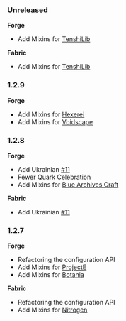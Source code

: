 ### Unreleased

**Forge**

- Add Mixins for [TenshiLib](https://github.com/Flemmli97/TenshiLib)

**Fabric**

- Add Mixins for [TenshiLib](https://github.com/Flemmli97/TenshiLib)

### 1.2.9

**Forge**

- Add Mixins for [Hexerei](https://www.curseforge.com/minecraft/mc-mods/hexerei)
- Add Mixins for [Voidscape](https://www.curseforge.com/minecraft/mc-mods/voidscape)

### 1.2.8

**Forge**

- Add Ukrainian [#11](https://github.com/gizmo-ds/smsn-mod/pull/11)
- Fewer Quark Celebration
- Add Mixins for [Blue Archives Craft](https://www.mcmod.cn/class/20585.html)

**Fabric**

- Add Ukrainian [#11](https://github.com/gizmo-ds/smsn-mod/pull/11)

### 1.2.7

**Forge**

- Refactoring the configuration API
- Add Mixins for [ProjectE](https://www.curseforge.com/minecraft/mc-mods/projecte)
- Add Mixins for [Botania](https://www.curseforge.com/minecraft/mc-mods/botania)

**Fabric**

- Refactoring the configuration API
- Add Mixins for [Nitrogen](https://github.com/The-Aether-Team/Nitrogen)
